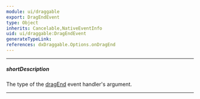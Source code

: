 ```yaml
---
module: ui/draggable
export: DragEndEvent
type: Object
inherits: Cancelable,NativeEventInfo
uid: ui/draggable:DragEndEvent
generateTypeLink: 
references: dxDraggable.Options.onDragEnd
---
```

---
##### shortDescription
The type of the [dragEnd]({basewidgetpath}/Events/#dragEnd) event handler's argument.

---
<!-- Description goes here -->